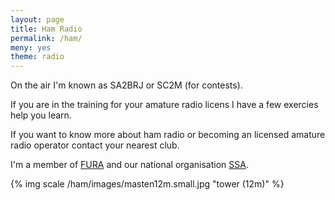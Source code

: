 ```yaml
---
layout: page
title: Ham Radio
permalink: /ham/
meny: yes
theme: radio
---
```


On the air I'm known as SA2BRJ or SC2M (for contests).

If you are in the training for your amature radio licens
I have a few exercies help you learn.

If you want to know more about ham radio or becoming an
licensed amature radio operator contact your nearest club.

I'm a member of [FURA](http://www.fura.se) and our national
organisation [SSA](http://www.ssa.se).

{% img scale /ham/images/masten12m.small.jpg "tower (12m)" %}
